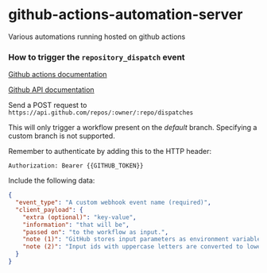 # github-actions-automation-server
Various automations running hosted on github actions


### How to trigger the `repository_dispatch` event

[Github actions documentation](https://help.github.com/en/actions/reference/events-that-trigger-workflows#external-events-repository_dispatch)

[Github API documentation](https://developer.github.com/v3/repos/#create-a-repository-dispatch-event)

Send a POST request to `https://api.github.com/repos/:owner/:repo/dispatches`

This will only trigger a workflow present on the *default* branch. Specifying a custom branch is not supported.

Remember to authenticate by adding this to the HTTP header:
```
Authorization: Bearer {{GITHUB_TOKEN}}
```

Include the following data:

```json
{
  "event_type": "A custom webhook event name (required)",
  "client_payload": {
    "extra (optional)": "key-value",
    "information": "that will be",
    "passed on": "to the workflow as input.",
    "note (1)": "GitHub stores input parameters as environment variables.",
    "note (2)": "Input ids with uppercase letters are converted to lowercase during runtime."
  }
}
```